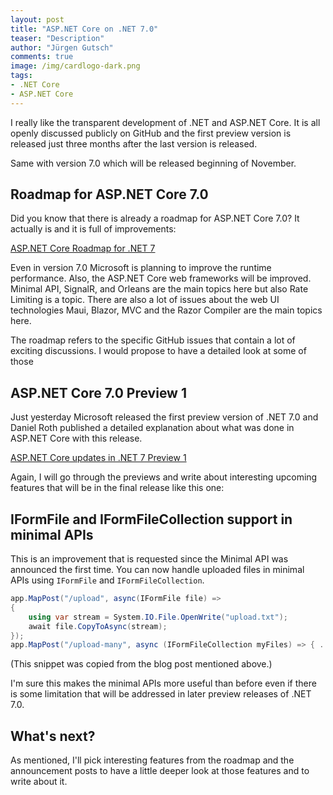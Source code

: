 ```yaml
---
layout: post
title: "ASP.NET Core on .NET 7.0"
teaser: "Description"
author: "Jürgen Gutsch"
comments: true
image: /img/cardlogo-dark.png
tags: 
- .NET Core
- ASP.NET Core
---
```


I really like the transparent development of .NET and ASP.NET Core. It is all openly discussed publicly on GitHub and the first preview version is released just three months after the last version is released.

Same with version 7.0 which will be released beginning of November.

## Roadmap for ASP.NET Core 7.0

Did you know that there is already a roadmap for ASP.NET Core 7.0? It actually is and it is full of improvements:

[ASP.NET Core Roadmap for .NET 7](https://github.com/dotnet/aspnetcore/issues/39504)

Even in version 7.0 Microsoft is planning to improve the runtime performance. Also, the ASP.NET Core web frameworks will be improved. Minimal API, SignalR, and Orleans are the main topics here but also Rate Limiting is a topic. There are also a lot of issues about the web UI technologies Maui, Blazor, MVC and the Razor Compiler are the main topics here. 

The roadmap refers to the specific GitHub issues that contain a lot of exciting discussions. I would propose to have a detailed look at some of those

## ASP.NET Core 7.0 Preview 1

Just yesterday Microsoft released the first preview version of .NET 7.0 and Daniel Roth published a detailed explanation about what was done in ASP.NET Core with this release.

[ASP.NET Core updates in .NET 7 Preview 1](https://devblogs.microsoft.com/dotnet/asp-net-core-updates-in-net-7-preview-1/)  

Again, I will go through the previews and write about interesting upcoming features that will be in the final release like this one:

## IFormFile and IFormFileCollection support in minimal APIs

This is an improvement that is requested since the Minimal API was announced the first time. You can now handle uploaded files in minimal APIs using `IFormFile` and `IFormFileCollection`.

~~~~csharp
app.MapPost("/upload", async(IFormFile file) =>
{
    using var stream = System.IO.File.OpenWrite("upload.txt");
    await file.CopyToAsync(stream); 
});
app.MapPost("/upload-many", async (IFormFileCollection myFiles) => { ... });
~~~~

(This snippet was copied from the blog post mentioned above.)

I'm sure this makes the minimal APIs more useful than before even if there is some limitation that will be addressed in later preview releases of .NET 7.0.

## What's next?

As mentioned, I'll pick interesting features from the roadmap and the announcement posts to have a little  deeper look at those features and to write about it.
